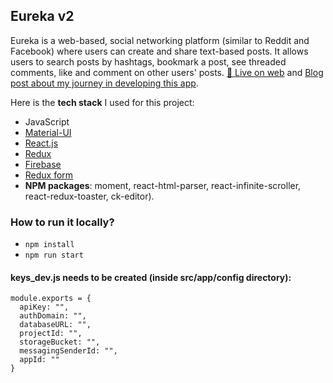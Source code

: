 ## Eureka v2
Eureka is a web-based, social networking platform (similar to Reddit and Facebook) where users can create and share text-based posts. It allows users to search posts by hashtags, bookmark a post, see threaded comments, like and comment on other users' posts.
[🚀 Live on web](https://eureka-v2.web.app) and [Blog post about my journey in developing this app]([https://hassanabral.com/personal-project](https://dev.to/hassanabral/building-a-crud-app-with-cloud-firestore-4392)).

Here is the **tech stack** I used for this project:

- JavaScript
- [Material-UI](https://material-ui.com/) 
- [React.js](https://reactjs.org/)
- [Redux](https://redux.js.org/)
- [Firebase](https://firebase.google.com/)
- [Redux form](https://redux-form.com/8.3.0/)
- **NPM packages**: moment, react-html-parser, react-infinite-scroller, react-redux-toaster, ck-editor).

### How to run it locally?
- ``` npm install ```
- ``` npm run start ```

#### **keys_dev.js** needs to be created (inside src/app/config directory):
```
module.exports = {
  apiKey: "",
  authDomain: "",
  databaseURL: "",
  projectId: "",
  storageBucket: "",
  messagingSenderId: "",
  appId: ""
}
```
